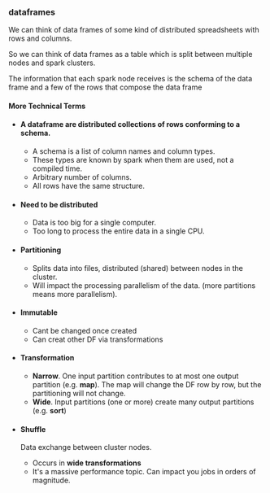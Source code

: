 ### dataframes

We can think of data frames of some kind 
of distributed spreadsheets with rows and columns.

So we can think of data frames as a table which is 
split between multiple nodes and spark clusters.

The information that each spark node receives is the
schema of the data frame and a few of the rows that 
compose the data frame

#### More Technical Terms

- #### A dataframe are distributed collections of rows conforming to a schema.
  - A schema is a list of column names and column types.
  - These types are known by spark when them are used, not a compiled time.
  - Arbitrary number of columns.
  - All rows have the same structure.

- #### Need to be distributed
  - Data is too big for a single computer.
  - Too long to process the entire data in a single CPU.
  
- #### Partitioning
  - Splits data into files, distributed (shared) between nodes in the cluster.
  - Will impact the processing parallelism of the data. (more partitions means more parallelism).

- #### Immutable
  - Cant be changed once created
  - Can creat other DF via transformations

- #### Transformation
  - **Narrow**. One input partition contributes to at most one output partition (e.g. **map**). The map will change the DF row by row, but the partitioning will not change.
  - **Wide**. Input partitions (one or more) create many output partitions (e.g. **sort**)

- #### Shuffle

  Data exchange between cluster nodes.

  - Occurs in **wide transformations**
  - It's a massive performance topic. Can impact you jobs in orders of magnitude.
